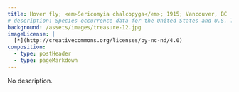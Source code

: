 ```yaml
---
title: Hover fly; <em>Sericomyia chalcopyga</em>; 1915; Vancouver, BC
# description: Species occurrence data for the United States and U.S. Territories.
background: /assets/images/treasure-12.jpg
imageLicense: |
  [*](http://creativecommons.org/licenses/by-nc-nd/4.0)
composition:
  - type: postHeader
  - type: pageMarkdown
---
```


No description.